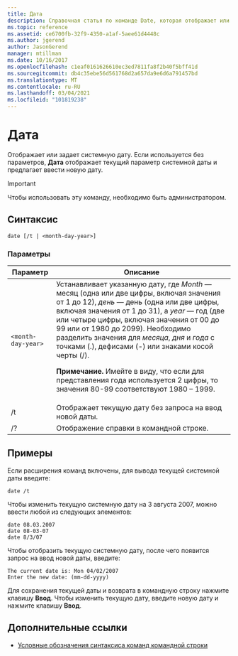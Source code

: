 ```yaml
---
title: Дата
description: Справочная статья по команде Date, которая отображает или задает системную дату. Если используется без параметров,
ms.topic: reference
ms.assetid: ce6700fb-32f9-4350-a1af-5aee61d4448c
ms.author: jgerend
author: JasonGerend
manager: mtillman
ms.date: 10/16/2017
ms.openlocfilehash: c1eaf0161626610ec3ed7811fa8f2b40f5bff41d
ms.sourcegitcommit: db4c35ebe56d561768d2a657da9e6d6a791457bd
ms.translationtype: MT
ms.contentlocale: ru-RU
ms.lasthandoff: 03/04/2021
ms.locfileid: "101819238"
---
```

# <a name="date"></a>Дата

Отображает или задает системную дату. Если используется без параметров, **Дата** отображает текущий параметр системной даты и предлагает ввести новую дату.

>[!IMPORTANT]
> Чтобы использовать эту команду, необходимо быть администратором.

## <a name="syntax"></a>Синтаксис

```
date [/t | <month-day-year>]
```

### <a name="parameters"></a>Параметры

| Параметр | Описание |
| --------- | ----------- |
| `<month-day-year>` | Устанавливает указанную дату, где *Month* — месяц (одна или две цифры, включая значения от 1 до 12), *день* — день (одна или две цифры, включая значения от 1 до 31), а *year* — год (две или четыре цифры, включая значения от 00 до 99 или от 1980 до 2099). Необходимо разделить значения для *месяца*, *дня* и *года* с точками (.), дефисами (-) или знаками косой черты (/).<p>**Примечание.** Имейте в виду, что если для представления года используется 2 цифры, то значения 80-99 соответствуют 1980 – 1999. |
| /t | Отображает текущую дату без запроса на ввод новой даты. |
| /? | Отображение справки в командной строке. |

## <a name="examples"></a>Примеры

Если расширения команд включены, для вывода текущей системной даты введите:

```
date /t
```

Чтобы изменить текущую системную дату на 3 августа 2007, можно ввести любой из следующих элементов:

```
date 08.03.2007
date 08-03-07
date 8/3/07
```

Чтобы отобразить текущую системную дату, после чего появится запрос на ввод новой даты, введите:

```
The current date is: Mon 04/02/2007
Enter the new date: (mm-dd-yyyy)
```

Для сохранения текущей даты и возврата в командную строку нажмите клавишу **Ввод**. Чтобы изменить текущую дату, введите новую дату и нажмите клавишу **Ввод**.

## <a name="additional-references"></a>Дополнительные ссылки

- [Условные обозначения синтаксиса команд командной строки](command-line-syntax-key.md)